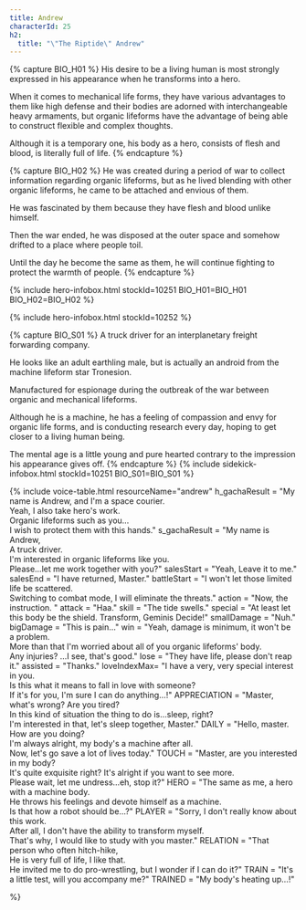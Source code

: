 ```yaml
---
title: Andrew
characterId: 25
h2:
  title: "\"The Riptide\" Andrew"
---
```

{% capture BIO_H01 %}
His desire to be a living human is most strongly expressed in his appearance when he transforms into a hero. 

When it comes to mechanical life forms, they have various advantages to them like high defense and their bodies are adorned with interchangeable heavy armaments, 
but organic lifeforms have the advantage of being able to construct flexible and complex thoughts.

Although it is a temporary one, his body as a hero, consists of flesh and blood, is literally full of life.
{% endcapture %}

{% capture BIO_H02 %}
He was created during a period of war to collect information regarding organic lifeforms,
but as he lived blending with other organic lifeforms, he came to be attached and envious of them.

He was fascinated by them because they have flesh and blood unlike himself.

Then the war ended, he was disposed at the outer space and somehow drifted to a place where people toil.

Until the day he become the same as them, he will continue fighting to protect the warmth of people.
{% endcapture %}

{% include hero-infobox.html stockId=10251 BIO_H01=BIO_H01 BIO_H02=BIO_H02 %}

{% include hero-infobox.html stockId=10252 %}

{% capture BIO_S01 %}
A truck driver for an interplanetary freight forwarding company.

He looks like an adult earthling male, but is actually an android from the machine lifeform star Tronesion.

Manufactured for espionage during the outbreak of the war between organic and mechanical lifeforms.

Although he is a machine, he has a feeling of compassion and envy for organic life forms, and is conducting research every day, hoping to get closer to a living human being.

The mental age is a little young and pure hearted contrary to the impression his appearance gives off.
{% endcapture %}
{% include sidekick-infobox.html stockId=10251 BIO_S01=BIO_S01 %}

{% include voice-table.html resourceName="andrew" 
h_gachaResult = "My name is Andrew, and I'm a space courier.<br>Yeah, I also take hero's work.<br>Organic lifeforms such as you…<br>I wish to protect them with this hands."
s_gachaResult = "My name is Andrew,<br>A truck driver.<br>I'm interested in organic lifeforms like you.<br>Please...let me work together with you?"
salesStart = "Yeah, Leave it to me."
salesEnd = "I have returned, Master."
battleStart = "I won't let those limited life be scattered.<br>Switching to combat mode, I will eliminate the threats."
action = "Now, the instruction. "
attack = "Haa."
skill = "The tide swells."
special = "At least let this body be the shield. Transform, Geminis Decide!"
smallDamage = "Nuh."
bigDamage = "This is pain…"
win = "Yeah, damage is minimum, it won't be a problem.<br>More than that I'm worried about all of you organic lifeforms' body.<br>Any injuries? …I see, that's good."
lose = "They have life, please don't reap it."
assisted = "Thanks."
loveIndexMax= "I have a very, very special interest in you.<br>Is this what it means to fall in love with someone?<br>If it's for you, I'm sure I can do anything…!"
APPRECIATION = "Master, what's wrong? Are you tired?<br>In this kind of situation the thing to do is…sleep, right?<br>I'm interested in that, let's sleep together, Master."
DAILY = "Hello, master. How are you doing?<br>I'm always alright, my body's a machine after all.<br>Now, let's go save a lot of lives today."
TOUCH = "Master, are you interested in my body?<br>It's quite exquisite right? It's alright if you want to see more.<br>Please wait, let me undress…eh, stop it?"
HERO = "The same as me, a hero with a machine body.<br>He throws his feelings and devote himself as a machine.<br>Is that how a robot should be…?"
PLAYER = "Sorry, I don't really know about this work.<br>After all, I don't have the ability to transform myself.<br>That's why, I would like to study with you master."
RELATION = "That person who often hitch-hike,<br>He is very full of life, I like that.<br>He invited me to do pro-wrestling, but I wonder if I can do it?"
TRAIN = "It's a little test, will you accompany me?"
TRAINED = "My body's heating up…!"

%}
